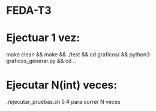 # FEDA-T3



# Ejectuar 1 vez:
make clean && make && ./test && cd graficos/ && python3 graficos_generar.py && cd ..

# Ejecutar N(int) veces:
./ejecutar_pruebas.sh 5  # para correr N veces
